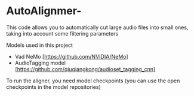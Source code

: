 # AutoAlignmer-

This code allows you to automatically cut large audio files into small ones, taking into account some filtering parameters

Models used in this project
* Vad NeMo [https://github.com/NVIDIA/NeMo]
* AudioTagging model [https://github.com/qiuqiangkong/audioset_tagging_cnn]


To run the aligner, you need model checkpoints (you can use the open checkpoints in the model repositories)
